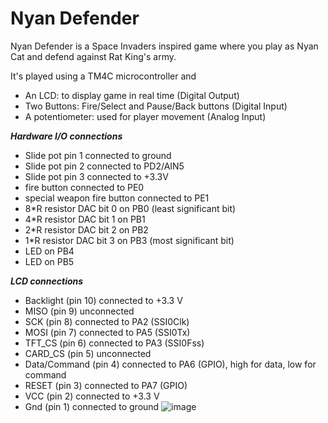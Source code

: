 # Nyan Defender
Nyan Defender is a Space Invaders inspired game where you play as Nyan Cat and defend against Rat King's army.

It's played using a TM4C microcontroller and 
* An LCD: to display game in real time (Digital Output)
* Two Buttons: Fire/Select and Pause/Back buttons (Digital Input)
* A potentiometer: used for player movement (Analog Input)

***Hardware I/O connections***
* Slide pot pin 1 connected to ground
* Slide pot pin 2 connected to PD2/AIN5
* Slide pot pin 3 connected to +3.3V 
* fire button connected to PE0
* special weapon fire button connected to PE1
* 8*R resistor DAC bit 0 on PB0 (least significant bit)
* 4*R resistor DAC bit 1 on PB1
* 2*R resistor DAC bit 2 on PB2
* 1*R resistor DAC bit 3 on PB3 (most significant bit)
* LED on PB4
* LED on PB5

***LCD connections***
* Backlight (pin 10) connected to +3.3 V
* MISO (pin 9) unconnected
* SCK (pin 8) connected to PA2 (SSI0Clk)
* MOSI (pin 7) connected to PA5 (SSI0Tx)
* TFT_CS (pin 6) connected to PA3 (SSI0Fss)
* CARD_CS (pin 5) unconnected
* Data/Command (pin 4) connected to PA6 (GPIO), high for data, low for command
* RESET (pin 3) connected to PA7 (GPIO)
* VCC (pin 2) connected to +3.3 V
* Gnd (pin 1) connected to ground
![image](https://user-images.githubusercontent.com/55002142/184737334-4e787bc9-5382-4319-996c-38521cc3ce36.png)
